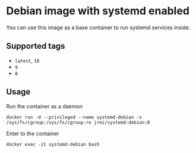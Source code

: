 # Debian image with systemd enabled

You can use this image as a base container to run systemd services inside.

## Supported tags
 - `latest`, `10`
 - `9`
 - `8`

## Usage

Run the container as a daemon

`docker run -d --privileged --name systemd-debian -v /sys/fs/cgroup:/sys/fs/cgroup:ro jrei/systemd-debian:8`

Enter to the container

`docker exec -it systemd-debian bash`
